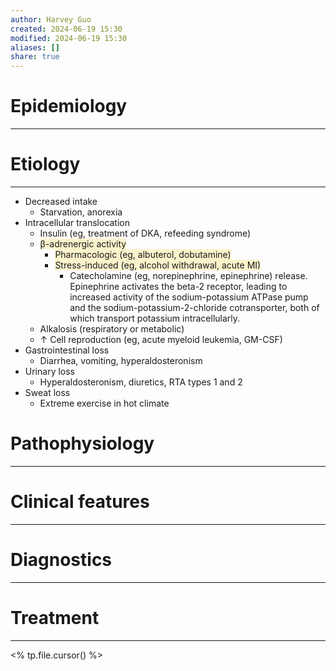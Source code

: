 ```yaml
---
author: Harvey Guo
created: 2024-06-19 15:30
modified: 2024-06-19 15:30
aliases: []
share: true
---
```

# Epidemiology
---


# Etiology
---
- Decreased intake
	- Starvation, anorexia
- Intracellular translocation
	- Insulin (eg, treatment of DKA, refeeding syndrome)
	- <span style="background:rgba(240, 200, 0, 0.2)">β-adrenergic activity</span>
		- <span style="background:rgba(240, 200, 0, 0.2)">Pharmacologic (eg, albuterol, dobutamine)</span>
		- <span style="background:rgba(240, 200, 0, 0.2)">Stress-induced (eg, alcohol withdrawal, acute MI)</span>
			- Catecholamine (eg, norepinephrine, epinephrine) release. Epinephrine activates the beta-2 receptor, leading to increased activity of the sodium-potassium ATPase pump and the sodium-potassium-2-chloride cotransporter, both of which transport potassium intracellularly.
	- Alkalosis (respiratory or metabolic)
	- ↑ Cell reproduction (eg, acute myeloid leukemia, GM-CSF)
- Gastrointestinal loss
	- Diarrhea, vomiting, hyperaldosteronism
- Urinary loss
	- Hyperaldosteronism, diuretics, RTA types 1 and 2
- Sweat loss
	- Extreme exercise in hot climate

# Pathophysiology
---


# Clinical features
---


# Diagnostics
---


# Treatment
---
<% tp.file.cursor() %>
